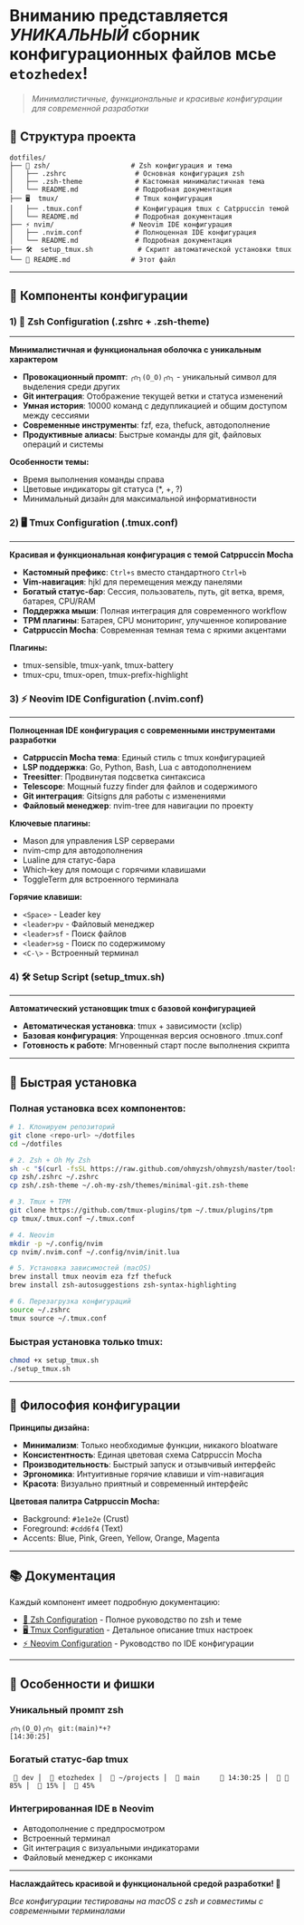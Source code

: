 # Вниманию представляется *УНИКАЛЬНЫЙ* сборник конфигурационных файлов мсье `etozhedex`!

> *Минималистичные, функциональные и красивые конфигурации для современной разработки*

## 📁 Структура проекта

```
dotfiles/
├── 🐚 zsh/                    # Zsh конфигурация и тема
│   ├── .zshrc                 # Основная конфигурация zsh
│   ├── .zsh-theme             # Кастомная минималистичная тема
│   └── README.md              # Подробная документация
├── 🖥️  tmux/                   # Tmux конфигурация
│   ├── .tmux.conf             # Конфигурация tmux с Catppuccin темой
│   └── README.md              # Подробная документация
├── ⚡ nvim/                   # Neovim IDE конфигурация
│   ├── .nvim.conf             # Полноценная IDE конфигурация
│   └── README.md              # Подробная документация
├── 🛠️  setup_tmux.sh           # Скрипт автоматической установки tmux
└── 📖 README.md               # Этот файл
```

---

## 🎨 Компоненты конфигурации

### 1) 🐚 Zsh Configuration (.zshrc + .zsh-theme)
___
**Минималистичная и функциональная оболочка с уникальным характером**

- **Провокационный промпт**: `╭∩╮(Ο_Ο)╭∩╮` - уникальный символ для выделения среди других
- **Git интеграция**: Отображение текущей ветки и статуса изменений
- **Умная история**: 10000 команд с дедупликацией и общим доступом между сессиями
- **Современные инструменты**: fzf, eza, thefuck, автодополнение
- **Продуктивные алиасы**: Быстрые команды для git, файловых операций и системы

**Особенности темы:**
- Время выполнения команды справа
- Цветовые индикаторы git статуса (*, +, ?)
- Минимальный дизайн для максимальной информативности

### 2) 🖥️ Tmux Configuration (.tmux.conf)
___
**Красивая и функциональная конфигурация с темой Catppuccin Mocha**

- **Кастомный префикс**: `Ctrl+s` вместо стандартного `Ctrl+b`
- **Vim-навигация**: hjkl для перемещения между панелями
- **Богатый статус-бар**: Сессия, пользователь, путь, git ветка, время, батарея, CPU/RAM
- **Поддержка мыши**: Полная интеграция для современного workflow
- **TPM плагины**: Батарея, CPU мониторинг, улучшенное копирование
- **Catppuccin Mocha**: Современная темная тема с яркими акцентами

**Плагины:**
- tmux-sensible, tmux-yank, tmux-battery
- tmux-cpu, tmux-open, tmux-prefix-highlight

### 3) ⚡ Neovim IDE Configuration (.nvim.conf)
___
**Полноценная IDE конфигурация с современными инструментами разработки**

- **Catppuccin Mocha тема**: Единый стиль с tmux конфигурацией
- **LSP поддержка**: Go, Python, Bash, Lua с автодополнением
- **Treesitter**: Продвинутая подсветка синтаксиса
- **Telescope**: Мощный fuzzy finder для файлов и содержимого
- **Git интеграция**: Gitsigns для работы с изменениями
- **Файловый менеджер**: nvim-tree для навигации по проекту

**Ключевые плагины:**
- Mason для управления LSP серверами
- nvim-cmp для автодополнения
- Lualine для статус-бара
- Which-key для помощи с горячими клавишами
- ToggleTerm для встроенного терминала

**Горячие клавиши:**
- `<Space>` - Leader key
- `<leader>pv` - Файловый менеджер
- `<leader>sf` - Поиск файлов
- `<leader>sg` - Поиск по содержимому
- `<C-\>` - Встроенный терминал

### 4) 🛠️ Setup Script (setup_tmux.sh)
___
**Автоматический установщик tmux с базовой конфигурацией**

- **Автоматическая установка**: tmux + зависимости (xclip)
- **Базовая конфигурация**: Упрощенная версия основного .tmux.conf
- **Готовность к работе**: Мгновенный старт после выполнения скрипта

---

## 🚀 Быстрая установка

### Полная установка всех компонентов:

```bash
# 1. Клонируем репозиторий
git clone <repo-url> ~/dotfiles
cd ~/dotfiles

# 2. Zsh + Oh My Zsh
sh -c "$(curl -fsSL https://raw.github.com/ohmyzsh/ohmyzsh/master/tools/install.sh)"
cp zsh/.zshrc ~/.zshrc
cp zsh/.zsh-theme ~/.oh-my-zsh/themes/minimal-git.zsh-theme

# 3. Tmux + TPM
git clone https://github.com/tmux-plugins/tpm ~/.tmux/plugins/tpm
cp tmux/.tmux.conf ~/.tmux.conf

# 4. Neovim
mkdir -p ~/.config/nvim
cp nvim/.nvim.conf ~/.config/nvim/init.lua

# 5. Установка зависимостей (macOS)
brew install tmux neovim eza fzf thefuck
brew install zsh-autosuggestions zsh-syntax-highlighting

# 6. Перезагрузка конфигураций
source ~/.zshrc
tmux source ~/.tmux.conf
```

### Быстрая установка только tmux:
```bash
chmod +x setup_tmux.sh
./setup_tmux.sh
```

---

## 🎯 Философия конфигурации

**Принципы дизайна:**
- **Минимализм**: Только необходимые функции, никакого bloatware
- **Консистентность**: Единая цветовая схема Catppuccin Mocha
- **Производительность**: Быстрый запуск и отзывчивый интерфейс
- **Эргономика**: Интуитивные горячие клавиши и vim-навигация
- **Красота**: Визуально приятный и современный интерфейс

**Цветовая палитра Catppuccin Mocha:**
- Background: `#1e1e2e` (Crust)
- Foreground: `#cdd6f4` (Text)  
- Accents: Blue, Pink, Green, Yellow, Orange, Magenta

---

## 📚 Документация

Каждый компонент имеет подробную документацию:
- [🐚 Zsh Configuration](zsh/README.md) - Полное руководство по zsh и теме
- [🖥️ Tmux Configuration](tmux/README.md) - Детальное описание tmux настроек
- [⚡ Neovim Configuration](nvim/README.md) - Руководство по IDE конфигурации

---

## 🎪 Особенности и фишки

### Уникальный промпт zsh
```
╭∩╮(Ο_Ο)╭∩╮ git:(main)*+?                                    [14:30:25]
```

### Богатый статус-бар tmux
```
 󰇻 dev │  󰀄 etozhedex │  󰉋 ~/projects │  󰊢 main     󰥔 14:30:25 │  󰁹 🔋 85% │  󰍛 15% │  󰆼 45%
```

### Интегрированная IDE в Neovim
- Автодополнение с предпросмотром
- Встроенный терминал
- Git интеграция с визуальными индикаторами
- Файловый менеджер с иконками

---

**Наслаждайтесь красивой и функциональной средой разработки! 🚀**

*Все конфигурации тестированы на macOS с zsh и совместимы с современными терминалами*